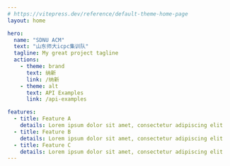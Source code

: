 ```yaml
---
# https://vitepress.dev/reference/default-theme-home-page
layout: home

hero:
  name: "SDNU ACM"
  text: "山东师大icpc集训队"
  tagline: My great project tagline
  actions:
    - theme: brand
      text: 纳新
      link: /纳新
    - theme: alt
      text: API Examples
      link: /api-examples

features:
  - title: Feature A
    details: Lorem ipsum dolor sit amet, consectetur adipiscing elit
  - title: Feature B
    details: Lorem ipsum dolor sit amet, consectetur adipiscing elit
  - title: Feature C
    details: Lorem ipsum dolor sit amet, consectetur adipiscing elit
---
```


